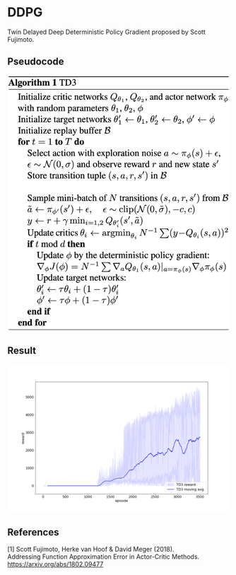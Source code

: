 # DDPG

Twin Delayed Deep Deterministic Policy Gradient proposed by Scott Fujimoto.

## Pseudocode

![pseudocode](../../assets/td3_pseudocode.png)

## Result

![result](assets/result.png)

## References

[1] Scott Fujimoto, Herke van Hoof & David Meger (2018). \
Addressing Function Approximation Error in Actor-Critic Methods. https://arxiv.org/abs/1802.09477